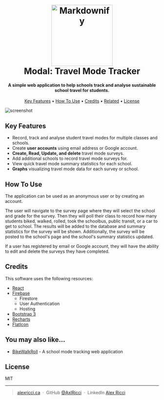 <h1 align="center">
  <br>
  <a href="http://www.amitmerchant.com/electron-markdownify"><img src="https://www.flaticon.com/svg/static/icons/svg/1534/1534491.svg" alt="Markdownify" width="200"></a>
  <br>
  Modal: Travel Mode Tracker
  <br>
</h1>

<h4 align="center">A simple web application to help schools track and analyse sustainable  school travel for students.</h4>

<p align="center">
  <a href="#key-features">Key Features</a> •
  <a href="#how-to-use">How To Use</a> •
  <a href="#credits">Credits</a> •
  <a href="#related">Related</a> •
  <a href="#license">License</a>
</p>


![screenshot](https://raw.githubusercontent.com/amitmerchant1990/electron-markdownify/master/app/img/markdownify.gif)

## Key Features

* Record, track and analyse student travel modes for multiple classes and schools.
* Create **user accounts** using email address or Google account.
* **Create, Read, Update, and delete** travel mode surveys.
* Add additional schools to record travel mode surveys for.
* View quick travel mode summary statistics for each school.
* **Graphs** visualizing travel mode data for each survey or school.

## How To Use

The application can be used as an anonymous user or by creating an account. 

The user will navigate to the survey page where they will select the school and grade for the survey. Then they will poll their class to record how many students biked, walked, rolled, took the schoolbus, public transit, or a car to get to school. The results will be added to the database and summary statistics for the survey will be shown. Additionally, the survey will be posted to the school's page and the school's summary statistics updated.

If a user has registered by email or Google account, they will have the ability to edit and delete the surveys they have completed.

## Credits

This software uses the following resources:

- [React](https://reactjs.org/)
- [Firebase](https://firebase.google.com/)
  - Firestore
  - User Authentication
  - Hosting
- [Bootstrap 3](https://react-bootstrap.github.io/)
- [Recharts](https://recharts.org/en-US/)
- [FlatIcon](https://www.flaticon.com/)


## You may also like...

- [BikeWalkRoll](https://bikewalkroll.org/) - A school mode tracking web application

## License

MIT

---

> [alexricci.ca](https://www.alexricci.ca) &nbsp;&middot;&nbsp;
> GitHub [@AxlRicci](https://github.com/axlricci) &nbsp;&middot;&nbsp;
> LinkedIn [Alex Ricci](https://www.linkedin.com/in/alex-ricci-b347b619b)
